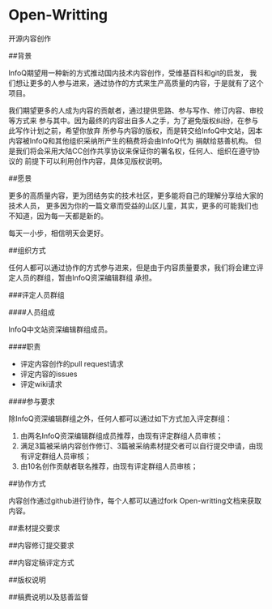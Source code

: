 Open-Writting
=============

开源内容创作

##背景

InfoQ期望用一种新的方式推动国内技术内容创作，受维基百科和git的启发，
我们想让更多的人参与进来，通过协作的方式来生产高质量的内容，于是就有了这个项目。

我们期望更多的人成为内容的贡献者，通过提供思路、参与写作、修订内容、审校等方式来
参与其中。因为最终的内容出自多人之手，为了避免版权纠纷，在参与此写作计划之前，希望你放弃
所参与内容的版权，而是转交给InfoQ中文站，因本内容被InfoQ和其他组织采纳所产生的稿费将会由InfoQ代为
捐献给慈善机构。
但是我们将会采用大陆CC创作共享协议来保证你的署名权，任何人、组织在遵守协议的
前提下可以利用创作内容，具体见版权说明。

##愿景

更多的高质量内容，更为团结务实的技术社区，更多能将自己的理解分享给大家的技术人员，
更多因为你的一篇文章而受益的山区儿童，其实，更多的可能我们也不知道，因为每一天都是新的。

每天一小步，相信明天会更好。

##组织方式

任何人都可以通过协作的方式参与进来，但是由于内容质量要求，我们将会建立评定人员的群组，暂由InfoQ资深编辑群组
承担。

###评定人员群组

####人员组成

InfoQ中文站资深编辑群组成员。

####职责

+ 评定内容创作的pull request请求
+ 评定内容的issues
+ 评定wiki请求

####参与要求

除InfoQ资深编辑群组之外，任何人都可以通过如下方式加入评定群组：

1. 由两名InfoQ资深编辑群组成员推荐，由现有评定群组人员审核；
2. 满足3篇被采纳内容创作修订、3篇被采纳素材提交者可以自行提交申请，由现有评定群组人员审核；
3. 由10名创作贡献者联名推荐，由现有评定群组人员审核；



##协作方式

内容创作通过github进行协作，每个人都可以通过fork Open-writting文档来获取内容。


##素材提交要求



##内容修订提交要求



##内容定稿评定方式


##版权说明

##稿费说明以及慈善监督




